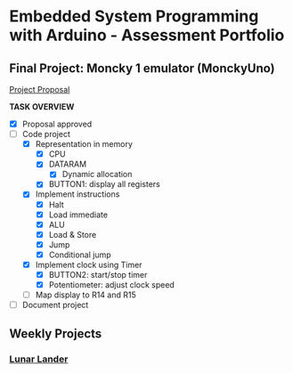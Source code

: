 # Embedded System Programming with Arduino - Assessment Portfolio

## **Final Project:** Moncky 1 emulator (MonckyUno)
[Project Proposal](https://docs.google.com/document/d/14MxjyNdxrFIr5g0-lHUJzJUsimFi6WuBhsvv9xIky0E/edit?usp=share_link)

**TASK OVERVIEW**
- [x] Proposal approved
- [ ] Code project
    - [x] Representation in memory
        - [x] CPU
        - [x] DATARAM
            - [x] Dynamic allocation
        - [x] BUTTON1: display all registers
    - [x] Implement instructions
        - [x] Halt
        - [x] Load immediate
        - [x] ALU
        - [x] Load & Store
        - [x] Jump
        - [x] Conditional jump
    - [x] Implement clock using Timer
        - [x] BUTTON2: start/stop timer
        - [x] Potentiometer: adjust clock speed
    - [ ] Map display to R14 and R15
- [ ] Document project

## Weekly Projects
### [Lunar Lander](LunarLander/)

